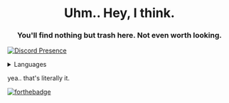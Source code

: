 <h1 align="center">Uhm.. Hey, I think.</h1>
<h3 align="center">You'll find nothing but trash here. Not even worth looking.</h3>

[![Discord Presence](https://lanyard.cnrad.dev/api/1029116788635598878?hideDiscrim=true&hideTimestamp=true&hideStatus=true)](https://discord.com/users/1029116788635598878)

<details>
      <summary>Languages</summary>
	<a href="https://www.w3schools.com/cs/" target="_blank" rel="noreferrer"> <img src="https://raw.githubusercontent.com/devicons/devicon/master/icons/csharp/csharp-original.svg" alt="csharp" width="40" height="40"/> </a> 
	<a href="https://developer.mozilla.org/en-US/docs/Web/JavaScript" target="_blank" rel="noreferrer"> <img src="https://raw.githubusercontent.com/devicons/devicon/master/icons/javascript/javascript-original.svg" alt="javascript" width="40" height="40"/> </a> 
	<a href="https://www.java.com" target="_blank" rel="noreferrer"> <img src="https://raw.githubusercontent.com/devicons/devicon/master/icons/java/java-original.svg" alt="java" width="40" height="40"/> </a> 
</details>
	
yea.. that's literally it.

[![forthebadge](https://forthebadge.com/images/badges/ohhh-i-get-what-this-is-now.svg)](https://forthebadge.com)

